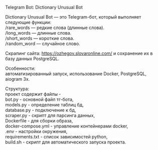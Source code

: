 Telegram Bot: Dictionary Unusual Bot

Dictionary Unusual Bot — это Telegram-бот, который выполняет следующие функции:  
/rare_words — редкие слова (длинные слова).  
/long_words — длинные слова.  
/short_words — короткие слова.  
/random_word — случайное слово.  

Скрапинг сайта: https://ozhegov.slovaronline.com/ и сохранение их в базу данных PostgreSQL.  

Особенности:  
автоматизированный запуск, использование Docker, PostgreSQL, aiogram 3x.  

Структура:  
проект содержит файлы -   
bot.py - основной файл тг-бота,  
models.py - определение таблиц бд,  
database.py - подключение к бд,  
scraper.py - скрипт для парсинга данных,  
Dockerfile - для сборки образа,  
docker-compose.yml - управление контейнерами docker,  
.env - настройки окружения,  
requirements.txt - список зависимостей python,  
build.sh - скрипт для автоматического запуска проекта.  
